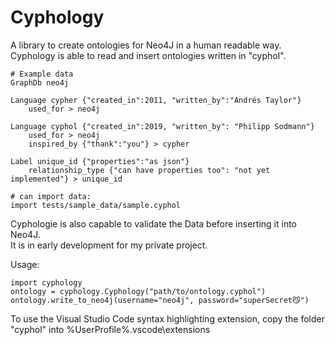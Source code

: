 # Cyphology

A library to create ontologies for Neo4J in a human readable way.  
Cyphology is able to read and insert ontologies written in "cyphol".  

```
# Example data  
GraphDb neo4j  

Language cypher {"created_in":2011, "written_by":"Andrés Taylor"}	
	used_for > neo4j
  
Language cyphol {"created_in":2019, "written_by": "Philipp Sodmann"}
	used_for > neo4j
	inspired_by {"thank":"you"} > cypher
	
Label unique_id {"properties":"as json"}
	relationship_type {"can have properties too": "not yet implemented"} > unique_id
	
# can import data:
import tests/sample_data/sample.cyphol
```

Cyphologie is also capable to validate the Data before inserting it into Neo4J.  
It is in early development for my private project.

Usage:

```
import cyphology
ontology = cyphology.Cyphology("path/to/ontology.cyphol")
ontology.write_to_neo4j(username="neo4j", password="superSecret😼")
```

To use the Visual Studio Code syntax highlighting extension, copy the folder "cyphol" into %UserProfile%\.vscode\extensions
